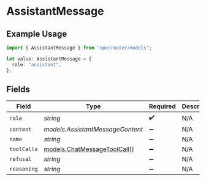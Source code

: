 # AssistantMessage

## Example Usage

```typescript
import { AssistantMessage } from "openrouter/models";

let value: AssistantMessage = {
  role: "assistant",
};
```

## Fields

| Field                                                            | Type                                                             | Required                                                         | Description                                                      |
| ---------------------------------------------------------------- | ---------------------------------------------------------------- | ---------------------------------------------------------------- | ---------------------------------------------------------------- |
| `role`                                                           | *string*                                                         | :heavy_check_mark:                                               | N/A                                                              |
| `content`                                                        | *models.AssistantMessageContent*                                 | :heavy_minus_sign:                                               | N/A                                                              |
| `name`                                                           | *string*                                                         | :heavy_minus_sign:                                               | N/A                                                              |
| `toolCalls`                                                      | [models.ChatMessageToolCall](../models/chatmessagetoolcall.md)[] | :heavy_minus_sign:                                               | N/A                                                              |
| `refusal`                                                        | *string*                                                         | :heavy_minus_sign:                                               | N/A                                                              |
| `reasoning`                                                      | *string*                                                         | :heavy_minus_sign:                                               | N/A                                                              |